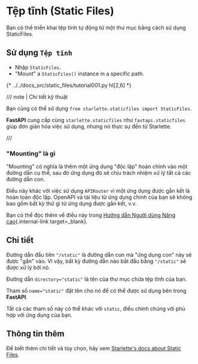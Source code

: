 # Tệp tĩnh (Static Files)

Bạn có thể triển khai tệp tĩnh tự động từ một thư mục bằng cách sử dụng StaticFiles.

## Sử dụng `Tệp tĩnh`

- Nhập `StaticFiles`.
- "Mount" a `StaticFiles()` instance in a specific path.

{* ../../docs_src/static_files/tutorial001.py hl[2,6] *}

/// note | Chi tiết kỹ thuật

Bạn cũng có thể sử dụng `from starlette.staticfiles import StaticFiles`.

**FastAPI** cung cấp cùng `starlette.staticfiles` như `fastapi.staticfiles` giúp đơn giản hóa việc sử dụng, nhưng nó thực sự đến từ Starlette.

///

### "Mounting" là gì

"Mounting" có nghĩa là thêm một ứng dụng "độc lập" hoàn chỉnh vào một đường dẫn cụ thể, sau đó ứng dụng đó sẽ chịu trách nhiệm xử lý tất cả các đường dẫn con.

Điều này khác với việc sử dụng `APIRouter` vì một ứng dụng được gắn kết là hoàn toàn độc lập. OpenAPI và tài liệu từ ứng dụng chính của bạn sẽ không bao gồm bất kỳ thứ gì từ ứng dụng được gắn kết, v.v.

Bạn có thể đọc thêm về điều này trong [Hướng dẫn Người dùng Nâng cao](../advanced/index.md){.internal-link target=\_blank}.

## Chi tiết

Đường dẫn đầu tiên `"/static"` là đường dẫn con mà "ứng dụng con" này sẽ được "gắn" vào. Vì vậy, bất kỳ đường dẫn nào bắt đầu bằng `"/static"` sẽ được xử lý bởi nó.

Đường dẫn `directory="static"` là tên của thư mục chứa tệp tĩnh của bạn.

Tham số `name="static"` đặt tên cho nó để có thể được sử dụng bên trong **FastAPI**.

Tất cả các tham số này có thể khác với `static`, điều chỉnh chúng với phù hợp với ứng dụng của bạn.

## Thông tin thêm

Để biết thêm chi tiết và tùy chọn, hãy xem <a href="https://www.starlette.dev/staticfiles/" class="external-link" target="_blank">Starlette's docs about Static Files</a>.
